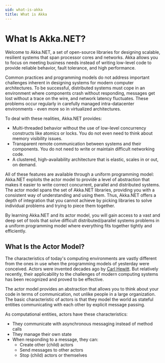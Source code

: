 ```yaml
---
uid: what-is-akka
title: What is Akka
---
```

# What Is Akka.NET?

Welcome to Akka.NET, a set of open-source libraries for designing scalable, resilient systems that
span processor cores and networks. Akka allows you to focus on meeting business needs instead
of writing low-level code to provide reliable behavior, fault tolerance, and high performance.

Common practices and programming models do not address important challenges inherent in designing systems
for modern computer architectures. To be successful, distributed systems must cope in an environment where components
crash without responding, messages get lost without a trace on the wire, and network latency fluctuates.
These problems occur regularly in carefully managed intra-datacenter environments - even more so in virtualized
architectures.

To deal with these realities, Akka.NET provides:

* Multi-threaded behavior without the use of low-level concurrency constructs like
   atomics or locks. You do not even need to think about memory visibility issues.
* Transparent remote communication between systems and their components. You do
   not need to write or maintain difficult networking code.
* A clustered, high-availability architecture that is elastic, scales in or out, on demand.

All of these features are available through a uniform programming model: Akka.NET exploits the actor model
to provide a level of abstraction that makes it easier to write correct concurrent, parallel and distributed systems.
The actor model spans the set of Akka.NET libraries, providing you with a consistent way of understanding and using them.
Thus, Akka.NET offers a depth of integration that you cannot achieve by picking libraries to solve individual problems and
trying to piece them together.

By learning Akka.NET and its actor model, you will gain access to a vast and deep set of tools that solve difficult
distributed/parallel systems problems in a uniform programming model where everything fits together tightly and
efficiently.

## What Is the Actor Model?

The characteristics of today's computing environments are vastly different from the ones in use when the programming
models of yesterday were conceived. Actors were invented decades ago by [Carl Hewitt](https://en.wikipedia.org/wiki/Carl_Hewitt#Actor_model).
But relatively recently, their applicability to the challenges of modern computing systems has been recognized and
proved to be effective.

The actor model provides an abstraction that allows you to think about your code in terms of communication, not unlike
people in a large organization. The basic characteristic of actors is that they model the world as stateful entities
communicating with each other by explicit message passing.

As computational entities, actors have these characteristics:

* They communicate with asynchronous messaging instead of method calls
* They manage their own state
* When responding to a message, they can:
  * Create other (child) actors
  * Send messages to other actors
  * Stop (child) actors or themselves
